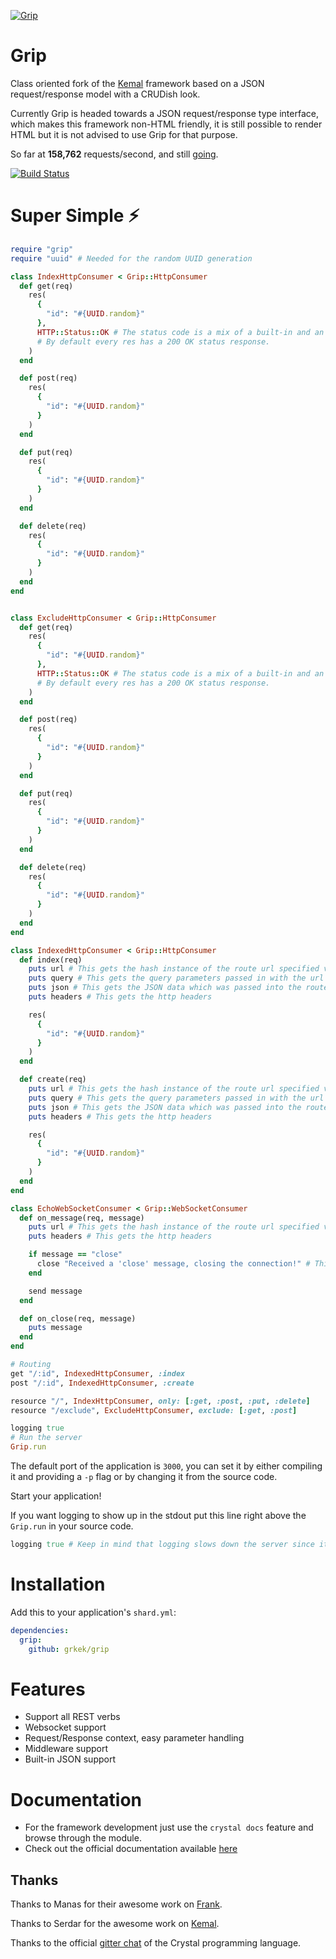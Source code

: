 
[![Grip](https://avatars0.githubusercontent.com/u/44188195?s=200&v=4)](https://github.com/grkek/grip)

# Grip

Class oriented fork of the [Kemal](https://kemalcr.com) framework based on a JSON request/response model with a CRUDish look.

Currently Grip is headed towards a JSON request/response type interface, which makes this framework non-HTML friendly, 
it is still possible to render HTML but it is not advised to use Grip for that purpose.

So far at **158,762** requests/second, and still [going](https://github.com/the-benchmarker/web-frameworks).

[![Build Status](https://travis-ci.org/grkek/grip.svg?branch=master)](https://travis-ci.org/grkek/grip)

# Super Simple ⚡️

```ruby
require "grip"
require "uuid" # Needed for the random UUID generation

class IndexHttpConsumer < Grip::HttpConsumer
  def get(req)
    res(
      {
        "id": "#{UUID.random}"
      },
      HTTP::Status::OK # The status code is a mix of a built-in and an integer,
      # By default every res has a 200 OK status response.
    )
  end

  def post(req)
    res(
      {
        "id": "#{UUID.random}"
      }
    )
  end

  def put(req)
    res(
      {
        "id": "#{UUID.random}"
      }
    )
  end

  def delete(req)
    res(
      {
        "id": "#{UUID.random}"
      }
    )
  end
end


class ExcludeHttpConsumer < Grip::HttpConsumer
  def get(req)
    res(
      {
        "id": "#{UUID.random}"
      },
      HTTP::Status::OK # The status code is a mix of a built-in and an integer,
      # By default every res has a 200 OK status response.
    )
  end

  def post(req)
    res(
      {
        "id": "#{UUID.random}"
      }
    )
  end

  def put(req)
    res(
      {
        "id": "#{UUID.random}"
      }
    )
  end

  def delete(req)
    res(
      {
        "id": "#{UUID.random}"
      }
    )
  end
end

class IndexedHttpConsumer < Grip::HttpConsumer
  def index(req)
    puts url # This gets the hash instance of the route url specified variables
    puts query # This gets the query parameters passed in with the url
    puts json # This gets the JSON data which was passed into the route
    puts headers # This gets the http headers

    res(
      {
        "id": "#{UUID.random}"
      }
    )
  end

  def create(req)
    puts url # This gets the hash instance of the route url specified variables
    puts query # This gets the query parameters passed in with the url
    puts json # This gets the JSON data which was passed into the route
    puts headers # This gets the http headers

    res(
      {
        "id": "#{UUID.random}"
      }
    )
  end
end

class EchoWebSocketConsumer < Grip::WebSocketConsumer
  def on_message(req, message)
    puts url # This gets the hash instance of the route url specified variables
    puts headers # This gets the http headers

    if message == "close"
      close "Received a 'close' message, closing the connection!" # This closes the connection
    end

    send message
  end

  def on_close(req, message)
    puts message
  end
end

# Routing
get "/:id", IndexedHttpConsumer, :index
post "/:id", IndexedHttpConsumer, :create

resource "/", IndexHttpConsumer, only: [:get, :post, :put, :delete]
resource "/exclude", ExcludeHttpConsumer, exclude: [:get, :post]

logging true
# Run the server
Grip.run
```

The default port of the application is `3000`, 
you can set it by either compiling it and providing a `-p` flag or
by changing it from the source code.

Start your application!

If you want logging to show up in the stdout put this line right above the `Grip.run` in your source code.

```ruby
logging true # Keep in mind that logging slows down the server since it is an IO bound operation
```

# Installation

Add this to your application's `shard.yml`:

```yaml
dependencies:
  grip:
    github: grkek/grip
```

# Features

- Support all REST verbs
- Websocket support
- Request/Response context, easy parameter handling
- Middleware support
- Built-in JSON support

# Documentation

- For the framework development just use the `crystal docs` feature and browse through the module.
- Check out the official documentation available [here](https://github.com/grkek/grip/blob/master/DOCUMENTATION.md)

## Thanks

Thanks to Manas for their awesome work on [Frank](https://github.com/manastech/frank).

Thanks to Serdar for the awesome work on [Kemal](https://github.com/kemalcr/kemal).

Thanks to the official [gitter chat](https://gitter.im/crystal-lang/crystal#) of the Crystal programming language.

